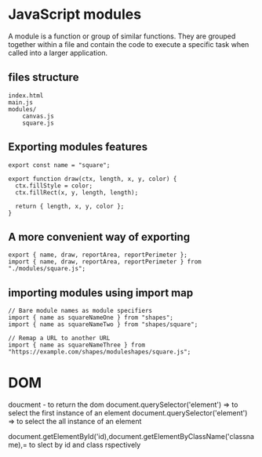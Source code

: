# JavaScript modules
A module is a function or group of similar functions. They are grouped together within a file and contain the code to execute a specific task when called into a larger application.

## files structure
```
index.html
main.js
modules/
    canvas.js
    square.js
```

## Exporting modules features
```
export const name = "square";

export function draw(ctx, length, x, y, color) {
  ctx.fillStyle = color;
  ctx.fillRect(x, y, length, length);

  return { length, x, y, color };
}
```

## A more convenient way of exporting 
```
export { name, draw, reportArea, reportPerimeter };
import { name, draw, reportArea, reportPerimeter } from "./modules/square.js";

```

## importing modules using import map
```
// Bare module names as module specifiers
import { name as squareNameOne } from "shapes";
import { name as squareNameTwo } from "shapes/square";

// Remap a URL to another URL
import { name as squareNameThree } from "https://example.com/shapes/moduleshapes/square.js";
```

# DOM
doucment - to return the dom
document.querySelector('element') => to select the first instance of an element
document.querySelector('element') => to select the all instance of an element

document.getElementById('id),document.getElementByClassName('classname),= to slect by id and class rspectively
